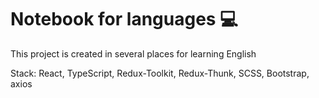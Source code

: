 # Notebook for languages &#128187;

This project is created in several places for learning English

Stack: React, TypeScript, Redux-Toolkit, Redux-Thunk, SCSS, Bootstrap, axios
